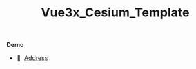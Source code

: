 <!--
 * @FilePath: \vue3x_cesium_template\README.md
 * @Author: zhangxin
 * @Date: 2023-11-16 15:34:41
 * @LastEditors: zhangxin
 * @LastEditTime: 2023-12-08 10:51:45
 * @Description: 
-->
<h1 align="center">Vue3x_Cesium_Template</h1>

<br>

<strong>Demo</strong>

- 📍&nbsp;&nbsp;[Address](http://152.136.167.65:8082/#/)
